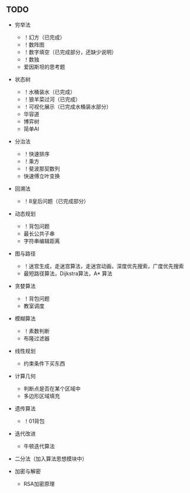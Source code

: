## TODO

- 穷举法
    - ！幻方（已完成）
    - ！数阵图
    - ！数字填空（已完成部分，还缺少说明）
    - ！数独
    - 爱因斯坦的思考题
    
    
- 状态树
    - ！水桶装水（已完成）
    - ！狼羊菜过河（已完成）
    - ！可视化展示（已完成水桶装水部分）
    - 华容道
    - 博弈树
    - 简单AI

- 分治法
    - ！快速排序
    - ！乘方
    - ！斐波那契数列
    - 快速傅立叶变换

- 回溯法
    - ！8皇后问题（已完成部分）

- 动态规划
    - ！背包问题
    - 最长公共子串
    - 字符串编辑距离

- 图与路径
    - ！迷宫生成，走迷宫算法，走迷宫动画，深度优先搜索，广度优先搜索
    - 最短路径算法，Dijkstra算法，A* 算法

- 贪婪算法
    - ！背包问题
    - 教室调度

- 模糊算法
    - ！素数判断
    - 布隆过滤器

- 线性规划
    - 约束条件下买东西

- 计算几何
    - 判断点是否在某个区域中
    - 多边形区域填充

- 遗传算法
    - ！01背包

- 迭代改进
    - 牛顿迭代算法

- 二分法（加入算法思想模块中）

- 加密与解密
    - RSA加密原理

